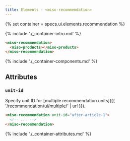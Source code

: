 ```yaml
---
title: Elements - <miso-recommendation>
---
```


{% set container = specs.ui.elements.recommendation %}

{% include './_container-intro.md' %}

```html
<miso-recommendation>
  <miso-products></miso-products>
</miso-recommendation>
```

{% include './_container-components.md' %}

## Attributes

### `unit-id`

Specify unit ID for [multiple recommendation units]({{ '/recommendation/ui/multiple/' | url }}).

```html
<miso-recommendation unit-id="after-article-1">
  <!-- ... -->
</miso-recommendation>
```

{% include './_container-attributes.md' %}
